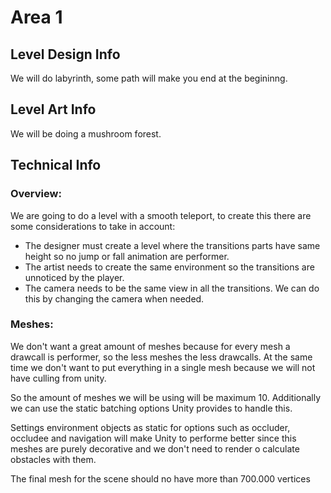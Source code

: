 # Area 1 

## Level Design Info

We will do labyrinth, some path will make you end at the begininng.

## Level Art Info

We will be doing a mushroom forest.

## Technical Info

### Overview:

We are going to do a level with a smooth teleport, to create this there are some considerations to take in account:

- The designer must create a level where the transitions parts have same height so no jump or fall animation are performer.
- The artist needs to create the same environment so the transitions are unnoticed by the player.
- The camera needs to be the same view in all the transitions. We can do this by changing the camera when needed.

### Meshes:

We don't want a great amount of meshes because for every mesh a drawcall is performer, so the less meshes the less drawcalls. At the same time we don't want to put everything in a single mesh because we will not have culling from unity.

So the amount of meshes we will be using will be maximum 10. Additionally we can use the static batching options Unity provides to handle this.

Settings environment objects as static for options such as occluder, occludee and navigation will make Unity to performe better since this meshes are purely decorative and we don't need to render o calculate obstacles with them.

The final mesh for the scene should no have more than 700.000 vertices
